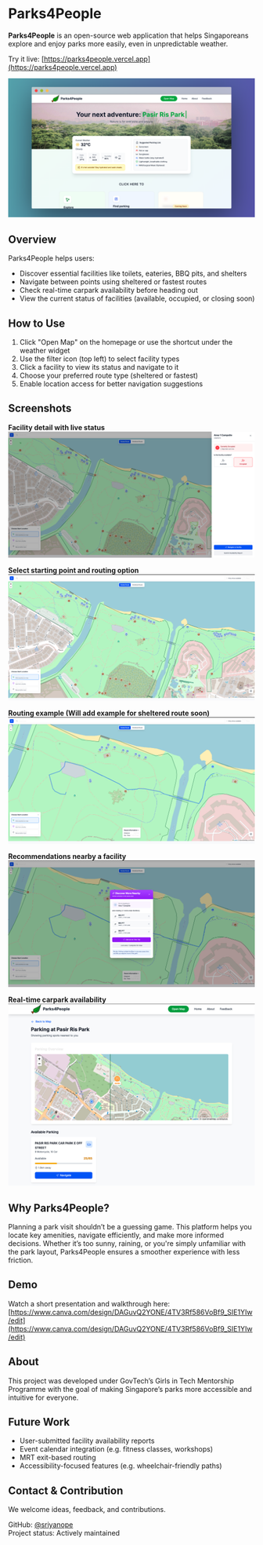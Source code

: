 # Parks4People

**Parks4People** is an open-source web application that helps Singaporeans explore and enjoy parks more easily, even in unpredictable weather.

Try it live: [https://parks4people.vercel.app](https://parks4people.vercel.app)

![Home page](./frontend/public/screenshots/home-page.png)

## Overview

Parks4People helps users:

- Discover essential facilities like toilets, eateries, BBQ pits, and shelters
- Navigate between points using sheltered or fastest routes
- Check real-time carpark availability before heading out
- View the current status of facilities (available, occupied, or closing soon)

## How to Use

1. Click "Open Map" on the homepage or use the shortcut under the weather widget  
2. Use the filter icon (top left) to select facility types  
3. Click a facility to view its status and navigate to it  
4. Choose your preferred route type (sheltered or fastest)  
5. Enable location access for better navigation suggestions

## Screenshots

**Facility detail with live status**  
![Facility Status](./frontend/public/screenshots/avail-or-occupied.png)

**Select starting point and routing option**  
![Start Location](./frontend/public/screenshots/you-can-choose-starting-point.png)

**Routing example (Will add example for sheltered route soon)**  
![Directions](./frontend/public/screenshots/directions.png)

**Recommendations nearby a facility**  
![Discover More Nearby](./frontend/public/screenshots/discover-more-nearby.png)

**Real-time carpark availability**  
![Parking Info](./frontend/public/screenshots/parking-page.png)

## Why Parks4People?

Planning a park visit shouldn’t be a guessing game. This platform helps you locate key amenities, navigate efficiently, and make more informed decisions. Whether it’s too sunny, raining, or you're simply unfamiliar with the park layout, Parks4People ensures a smoother experience with less friction.

## Demo

Watch a short presentation and walkthrough here:  
[https://www.canva.com/design/DAGuvQ2YONE/4TV3Rf586VoBf9_SIE1YIw/edit](https://www.canva.com/design/DAGuvQ2YONE/4TV3Rf586VoBf9_SIE1YIw/edit)

## About

This project was developed under GovTech’s Girls in Tech Mentorship Programme with the goal of making Singapore’s parks more accessible and intuitive for everyone.

## Future Work

- User-submitted facility availability reports  
- Event calendar integration (e.g. fitness classes, workshops)  
- MRT exit-based routing  
- Accessibility-focused features (e.g. wheelchair-friendly paths)

## Contact & Contribution

We welcome ideas, feedback, and contributions.

GitHub: [@sriyanope](https://github.com/sriyanope)  
Project status: Actively maintained  
